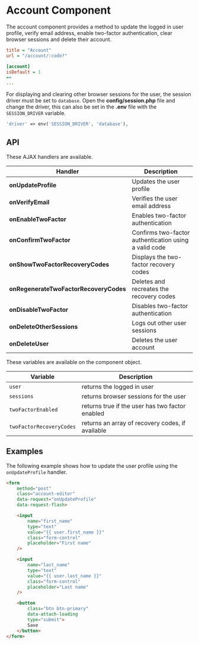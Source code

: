# Account Component

The account component provides a method to update the logged in user profile, verify email address, enable two-factor authentication, clear browser sessions and delete their account.

```ini
title = "Account"
url = "/account/:code?"

[account]
isDefault = 1
==
...
```

For displaying and clearing other browser sessions for the user, the session driver must be set to `database`. Open the **config/session.php** file and change the driver, this can also be set in the **.env** file with the `SESSION_DRIVER` variable.

```php
'driver' => env('SESSION_DRIVER', 'database'),
```

## API

These AJAX handlers are available.

Handler | Description
------- | -------------
**onUpdateProfile** | Updates the user profile
**onVerifyEmail** | Verifies the user email address
**onEnableTwoFactor** | Enables two-factor authentication
**onConfirmTwoFactor** | Confirms two-factor authentication using a valid code
**onShowTwoFactorRecoveryCodes** | Displays the two-factor recovery codes
**onRegenerateTwoFactorRecoveryCodes** | Deletes and recreates the recovery codes
**onDisableTwoFactor** | Disables two-factor authentication
**onDeleteOtherSessions** | Logs out other user sessions
**onDeleteUser** | Deletes the user account

These variables are available on the component object.

Variable | Description
-------- | -------------
`user` | returns the logged in user
`sessions` | returns browser sessions for the user
`twoFactorEnabled` | returns true if the user has two factor enabled
`twoFactorRecoveryCodes` | returns an array of recovery codes, if available

## Examples

The following example shows how to update the user profile using the `onUpdateProfile` handler.

```html
<form
    method="post"
    class="account-editor"
    data-request="onUpdateProfile"
    data-request-flash>

    <input
        name="first_name"
        type="text"
        value="{{ user.first_name }}"
        class="form-control"
        placeholder="First name"
    />

    <input
        name="last_name"
        type="text"
        value="{{ user.last_name }}"
        class="form-control"
        placeholder="Last name"
    />

    <button
        class="btn btn-primary"
        data-attach-loading
        type="submit">
        Save
    </button>
</form>
```
